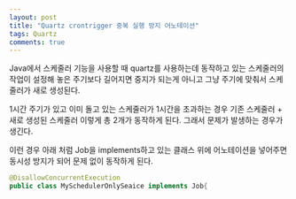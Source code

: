 ```yaml
---
layout: post
title: "Quartz crontrigger 중복 실행 방지 어노테이션"
tags: Quartz
comments: true
---
```


Java에서 스케줄러 기능을 사용할 때 quartz를 사용하는데
동작하고 있는 스케줄러의 작업이 설정해 놓은 주기보다 길어지면
중지가 되는게 아니고 그냥 주기에 맞춰서 스케줄러가 새로 생성된다.

1시간 주기가 있고 이미 돌고 있는 스케줄러가 1시간을 초과하는 경우
기존 스케줄러 + 새로 생성된 스케줄러 이렇게 총 2개가 동작하게 된다.
그래서 문제가 발생하는 경우가 생긴다.

이런 경우 아래 처럼 Job을 implements하고 있는 클래스 위에
어노테이션을 넣어주면 동시성 방지가 되어 문제 없이 동작하게 된다.
```java
@DisallowConcurrentExecution
public class MySchedulerOnlySeaice implements Job{
```